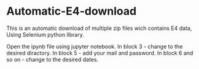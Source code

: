 # Automatic-E4-download

This is an automatic download of multiple zip files wich contains E4 data, Using Selenium python library.

Open the ipynb file using jupyter notebook.
In block 3 - change to the desired diractory.
In block 5 - add your mail and password.
In block 6 and so on - change to the desired dates.
